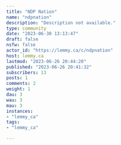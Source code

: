```yaml
---
title: "NDP Nation" 
name: "ndpnation"
description: "Description not available."
type: community
date: "2023-06-30 13:13:47"
draft: false
nsfw: false
actor_id: "https://lemmy.ca/c/ndpnation"
host: lemmy.ca
lastmod: "2023-06-26 20:44:20"
published: "2023-06-26 20:41:32"
subscribers: 13
posts: 1
comments: 2
weight: 1
dau: 3
wau: 3
mau: 3
instances:
- "lemmy_ca"
tags: 
- "lemmy_ca"

---
```

